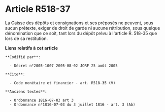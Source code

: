 # Article R518-37

La Caisse des dépôts et consignations et ses préposés ne peuvent, sous aucun prétexte, exiger de droit de garde ni aucune
rétribution, sous quelque dénomination que ce soit, tant lors du dépôt prévu à l'article R. 518-35 que lors de sa
restitution.

**Liens relatifs à cet article**

	**Codifié par**:

	  - Décret n°2005-1007 2005-08-02 JORF 25 août 2005

	**Cite**:

	  - Code monétaire et financier - art. R518-35 (V)

	**Anciens textes**:

	  - Ordonnance 1816-07-03 art 3
	  - Ordonnance n°1816-07-03 du 3 juillet 1816 - art. 3 (Ab)
